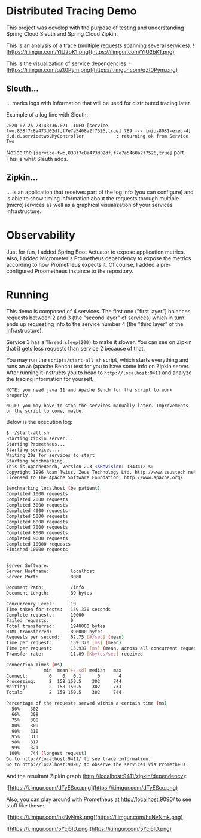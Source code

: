 # Distributed Tracing Demo

This project was develop with the purpose of testing and understanding Spring Cloud Sleuth and Spring Cloud Zipkin.

This is an analysis of a trace (multiple requests spanning  several services):
![https://i.imgur.com/YlU2bK1.png](https://i.imgur.com/YlU2bK1.png)

This is the visualization of service dependencies:
![https://i.imgur.com/qZt0Pym.png](https://i.imgur.com/qZt0Pym.png)

## Sleuth...

... marks logs with information that will be used for distributed tracing later.

Example of a log line with Sleuth:

```
2020-07-25 23:43:36.021  INFO [service-two,838f7c8a473d02df,f7e7a5468a2f7526,true] 789 --- [nio-8081-exec-4] d.d.d.servicetwo.MyController            : returning ok from Service Two
```

Notice the `[service-two,838f7c8a473d02df,f7e7a5468a2f7526,true]` part. This is what Sleuth adds.

## Zipkin...

... is an application that receives part of the log info (you can configure) and is able to show timing information about the requests through multiple (micro)services as well as a graphical visualization of your services infrastructure.

# Observability

Just for fun, I added Spring Boot Actuator to expose application metrics. Also, I added Micrometer's Prometheus dependency to expose the metrics according to how Prometheus expects it. Of course, I added a pre-configured Proometheus instance to the repository.

# Running

This demo is composed of 4 services. The first one ("first layer") balances requests between 2 and 3 (the "second layer" of services) which in turn ends up requesting info to the service number 4 (the "third layer" of the infrastructure).

Service 3 has a `Thread.sleep(200)` to make it slower. You can see on Zipkin that it gets less requests than service 2 because  of that.

You may run the `scripts/start-all.sh` script, which starts everything and runs an `ab` (apache Bench) test for you to have some info on Zipkin server. After running it instructs you to head to `http://localhost:9411` and analyze the tracing information for yourself.

```
NOTE: you need java 11 and Apache Bench for the script to work properly.
```

```
NOTE: you may have to stop the services manually later. Improvements on the script to come, maybe.
```

Below  is the execution log:

```bash
$ ./start-all.sh 
Starting zipkin server...
Starting Prometheus...
Starting services...
Waiting 20s for services to start
Starting benchmarking...
This is ApacheBench, Version 2.3 <$Revision: 1843412 $>
Copyright 1996 Adam Twiss, Zeus Technology Ltd, http://www.zeustech.net/
Licensed to The Apache Software Foundation, http://www.apache.org/

Benchmarking localhost (be patient)
Completed 1000 requests
Completed 2000 requests
Completed 3000 requests
Completed 4000 requests
Completed 5000 requests
Completed 6000 requests
Completed 7000 requests
Completed 8000 requests
Completed 9000 requests
Completed 10000 requests
Finished 10000 requests


Server Software:        
Server Hostname:        localhost
Server Port:            8080

Document Path:          /info
Document Length:        89 bytes

Concurrency Level:      10
Time taken for tests:   159.370 seconds
Complete requests:      10000
Failed requests:        0
Total transferred:      1940000 bytes
HTML transferred:       890000 bytes
Requests per second:    62.75 [#/sec] (mean)
Time per request:       159.370 [ms] (mean)
Time per request:       15.937 [ms] (mean, across all concurrent requests)
Transfer rate:          11.89 [Kbytes/sec] received

Connection Times (ms)
              min  mean[+/-sd] median   max
Connect:        0    0   0.1      0       4
Processing:     2  158 150.5    302     744
Waiting:        2  158 150.5    302     733
Total:          2  159 150.5    302     744

Percentage of the requests served within a certain time (ms)
  50%    302
  66%    308
  75%    308
  80%    309
  90%    310
  95%    313
  98%    317
  99%    321
 100%    744 (longest request)
Go to http://localhost:9411/ to see trace information.
Go to http://localhost:9090/ to observe the services via Prometheus.
```

And the resultant Zipkin graph ([http://localhost:9411/zipkin/dependency](http://localhost:9411/zipkin/dependency)):

![https://i.imgur.com/dTyEScc.png](https://i.imgur.com/dTyEScc.png)

Also, you can play around with Prometheus at [http://localhost:9090/](http://localhost:9090/) to see stuff like these:

![https://i.imgur.com/hsNvNmk.png](https://i.imgur.com/hsNvNmk.png)

![https://i.imgur.com/5Ycj5ID.png](https://i.imgur.com/5Ycj5ID.png)

